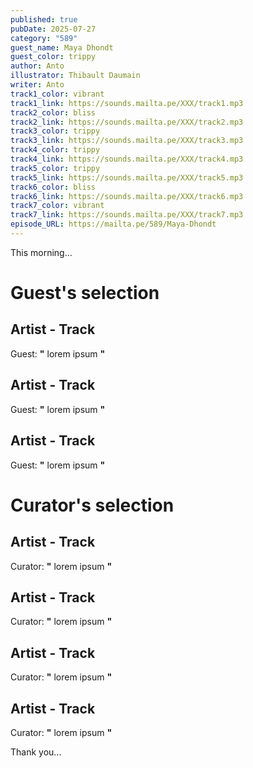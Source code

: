 ```yaml
---
published: true
pubDate: 2025-07-27
category: "589"
guest_name: Maya Dhondt
guest_color: trippy
author: Anto
illustrator: Thibault Daumain
writer: Anto
track1_color: vibrant
track1_link: https://sounds.mailta.pe/XXX/track1.mp3
track2_color: bliss
track2_link: https://sounds.mailta.pe/XXX/track2.mp3
track3_color: trippy
track3_link: https://sounds.mailta.pe/XXX/track3.mp3
track4_color: trippy
track4_link: https://sounds.mailta.pe/XXX/track4.mp3
track5_color: trippy
track5_link: https://sounds.mailta.pe/XXX/track5.mp3
track6_color: bliss
track6_link: https://sounds.mailta.pe/XXX/track6.mp3
track7_color: vibrant
track7_link: https://sounds.mailta.pe/XXX/track7.mp3
episode_URL: https://mailta.pe/589/Maya-Dhondt
---
```

This morning... 
 # Guest's selection 
 ## Artist - Track 
 Guest: **"** lorem ipsum **"** 
 ## Artist - Track 
 Guest: **"** lorem ipsum **"** 
 ## Artist - Track 
 Guest: **"** lorem ipsum **"** 
 # Curator's selection 
 ## Artist - Track 
 Curator: **"** lorem ipsum **"** 
 ## Artist - Track 
 Curator: **"** lorem ipsum **"** 
 ## Artist - Track 
 Curator: **"** lorem ipsum **"** 
 ## Artist - Track 
 Curator: **"** lorem ipsum **"** 

 Thank you... 
